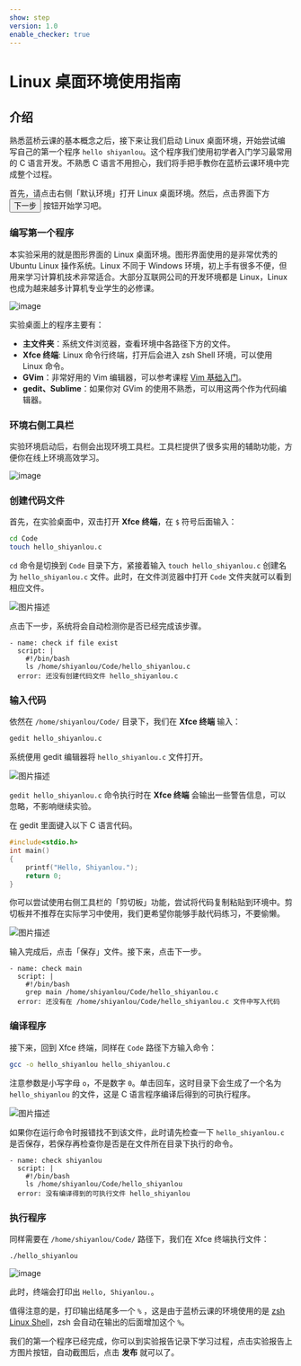 ```yaml
---
show: step
version: 1.0
enable_checker: true
---
```


# Linux 桌面环境使用指南

## 介绍

熟悉蓝桥云课的基本概念之后，接下来让我们启动 Linux 桌面环境，开始尝试编写自己的第一个程序 `hello shiyanlou`。这个程序我们使用初学者入门学习最常用的 C 语言开发。不熟悉 C 语言不用担心，我们将手把手教你在蓝桥云课环境中完成整个过程。

<p class="alert alert-info">首先，请点击右侧「默认环境」打开 Linux 桌面环境。然后，点击界面下方 <button data-v-6c7c5540="" type="button" class="btn tools-btn btn-primary">下一步</button> 按钮开始学习吧。</p>

### 编写第一个程序

本实验采用的就是图形界面的 Linux 桌面环境。图形界面使用的是非常优秀的 Ubuntu Linux 操作系统。Linux 不同于 Windows 环境，初上手有很多不便，但用来学习计算机技术非常适合。大部分互联网公司的开发环境都是 Linux，Linux 也成为越来越多计算机专业学生的必修课。

![image](https://doc.shiyanlou.com/courses/uid214893-20200324-1585034752430)

实验桌面上的程序主要有：

- **主文件夹**：系统文件浏览器，查看环境中各路径下方的文件。
- **Xfce 终端**: Linux 命令行终端，打开后会进入 zsh Shell 环境，可以使用 Linux 命令。
- **GVim**：非常好用的 Vim 编辑器，可以参考课程 [Vim 基础入门](https://www.lanqiao.cn/courses/2)。
- **gedit、Sublime**：如果你对 GVim 的使用不熟悉，可以用这两个作为代码编辑器。

### 环境右侧工具栏

实验环境启动后，右侧会出现环境工具栏。工具栏提供了很多实用的辅助功能，方便你在线上环境高效学习。

![image](https://doc.shiyanlou.com/courses/uid214893-20200324-1585033951624)

### 创建代码文件

首先，在实验桌面中，双击打开 **Xfce 终端**，在 `$` 符号后面输入：

```bash
cd Code
touch hello_shiyanlou.c
```

`cd` 命令是切换到 `Code` 目录下方，紧接着输入 `touch hello_shiyanlou.c` 创建名为 `hello_shiyanlou.c` 文件。此时，在文件浏览器中打开 `Code` 文件夹就可以看到相应文件。

![图片描述](https://dn-simplecloud.shiyanlou.com/courses/uid794352-20200324-1585035102102)

点击下一步，系统将会自动检测你是否已经完成该步骤。

```checker
- name: check if file exist
  script: |
    #!/bin/bash
    ls /home/shiyanlou/Code/hello_shiyanlou.c
  error: 还没有创建代码文件 hello_shiyanlou.c
```

### 输入代码

依然在 `/home/shiyanlou/Code/` 目录下，我们在 **Xfce 终端** 输入：

```bash
gedit hello_shiyanlou.c
```

系统便用 gedit 编辑器将 `hello_shiyanlou.c` 文件打开。

![图片描述](https://dn-simplecloud.shiyanlou.com/courses/uid794352-20200324-1585035288036)

`gedit hello_shiyanlou.c` 命令执行时在 **Xfce 终端** 会输出一些警告信息，可以忽略，不影响继续实验。

在 gedit 里面键入以下 C 语言代码。

```c
#include<stdio.h>
int main()
{
    printf("Hello, Shiyanlou.");
    return 0;
}
```

你可以尝试使用右侧工具栏的「剪切板」功能，尝试将代码复制粘贴到环境中。剪切板并不推荐在实际学习中使用，我们更希望你能够手敲代码练习，不要偷懒。

![图片描述](https://doc.shiyanlou.com/courses/uid214893-20201010-1602314781196)

输入完成后，点击「保存」文件。接下来，点击下一步。

```checker
- name: check main
  script: |
    #!/bin/bash
    grep main /home/shiyanlou/Code/hello_shiyanlou.c
  error: 还没有在 /home/shiyanlou/Code/hello_shiyanlou.c 文件中写入代码
```

### 编译程序

接下来，回到 Xfce 终端，同样在 `Code` 路径下方输入命令：

```bash
gcc -o hello_shiyanlou hello_shiyanlou.c
```

注意参数是小写字母 `o`，不是数字 `0`。单击回车，这时目录下会生成了一个名为 `hello_shiyanlou` 的文件，这是 C 语言程序编译后得到的可执行程序。

![图片描述](https://dn-simplecloud.shiyanlou.com/courses/uid794352-20200324-1585035697702)

如果你在运行命令时报错找不到该文件，此时请先检查一下 `hello_shiyanlou.c` 是否保存，若保存再检查你是否是在文件所在目录下执行的命令。

```checker
- name: check shiyanlou
  script: |
    #!/bin/bash
    ls /home/shiyanlou/Code/hello_shiyanlou
  error: 没有编译得到的可执行文件 hello_shiyanlou
```

### 执行程序

同样需要在 `/home/shiyanlou/Code/` 路径下，我们在 Xfce 终端执行文件：

```bash
./hello_shiyanlou
```

![image](https://doc.shiyanlou.com/courses/uid214893-20200324-1585035965252)

此时，终端会打印出 `Hello, Shiyanlou.`。

值得注意的是，打印输出结尾多一个 `%` ，这是由于蓝桥云课的环境使用的是 [zsh Linux Shell](https://ohmyz.sh/)，zsh 会自动在输出的后面增加这个 `%`。

我们的第一个程序已经完成，你可以到实验报告记录下学习过程，点击实验报告上方图片按钮，自动截图后，点击 **发布** 就可以了。
